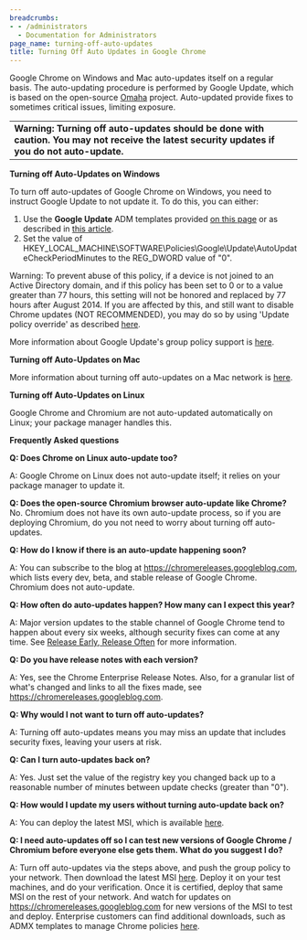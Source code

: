 ```yaml
---
breadcrumbs:
- - /administrators
  - Documentation for Administrators
page_name: turning-off-auto-updates
title: Turning Off Auto Updates in Google Chrome
---
```


Google Chrome on Windows and Mac auto-updates itself on a regular basis. The
auto-updating procedure is performed by Google Update, which is based on the
open-source [Omaha](https://github.com/google/omaha) project. Auto-updated
provide fixes to sometimes critical issues, limiting exposure.

<table>
<tr>
<td><b>Warning: Turning off auto-updates should be done with caution. You may not receive the latest security updates if you do not auto-update.</b></td>
</tr>
</table>

**Turning off Auto-Updates on Windows**

To turn off auto-updates of Google Chrome on Windows, you need to instruct
Google Update to not update it. To do this, you can either:

1.  Use the **Google Update** ADM templates provided [on this
            page](/administrators/policy-templates) or as described in [this
            article](https://support.google.com/chrome/a/answer/6350036).
2.  Set the value of
            HKEY_LOCAL_MACHINE\\SOFTWARE\\Policies\\Google\\Update\\AutoUpdateCheckPeriodMinutes
            to the REG_DWORD value of "0".

Warning: To prevent abuse of this policy, if a device is not joined to an Active
Directory domain, and if this policy has been set to 0 or to a value greater
than 77 hours, this setting will not be honored and replaced by 77 hours after
August 2014. If you are affected by this, and still want to disable Chrome
updates (NOT RECOMMENDED), you may do so by using 'Update policy override' as
described [here](https://support.google.com/chrome/a/answer/6350036#Policies).

More information about Google Update's group policy support is
[here](https://support.google.com/chrome/a/answer/6350036).

**Turning off Auto-Updates on Mac**

More information about turning off auto-updates on a Mac network is
[here](http://www.google.com/support/installer/bin/answer.py?hl=en&answer=147176&ctx=go).

**Turning off Auto-Updates on Linux**

Google Chrome and Chromium are not auto-updated automatically on Linux; your
package manager handles this.

**Frequently Asked questions**

**Q: Does Chrome on Linux auto-update too?**

A: Google Chrome on Linux does not auto-update itself; it relies on your package
manager to update it.

**Q: Does the open-source Chromium browser auto-update like Chrome?**
No. Chromium does not have its own auto-update process, so if you are deploying
Chromium, do you not need to worry about turning off auto-updates.

**Q: How do I know if there is an auto-update happening soon?**

A: You can subscribe to the blog at <https://chromereleases.googleblog.com>,
which lists every dev, beta, and stable release of Google Chrome. Chromium does
not auto-update.

**Q: How often do auto-updates happen? How many can I expect this year?**

A: Major version updates to the stable channel of Google Chrome tend to happen
about every six weeks, although security fixes can come at any time. See
[Release Early, Release
Often](http://blog.chromium.org/2010/07/release-early-release-often.html) for
more information.

**Q: Do you have release notes with each version?**

A: Yes, see the Chrome Enterprise Release Notes. Also, for a granular list of
what's changed and links to all the fixes made, see
<https://chromereleases.googleblog.com>.

**Q: Why would I not want to turn off auto-updates?**

A: Turning off auto-updates means you may miss an update that includes security
fixes, leaving your users at risk.

**Q: Can I turn auto-updates back on?**

A: Yes. Just set the value of the registry key you changed back up to a
reasonable number of minutes between update checks (greater than "0").

**Q: How would I update my users without turning auto-update back on?**

A: You can deploy the latest MSI, which is available
[here](http://www.google.com/chrome/eula.html?msi=true).

**Q: I need auto-updates off so I can test new versions of Google Chrome /
Chromium before everyone else gets them. What do you suggest I do?**

A: Turn off auto-updates via the steps above, and push the group policy to your
network. Then download the latest MSI
[here](http://www.google.com/chrome/eula.html?msi=true). Deploy it on your test
machines, and do your verification. Once it is certified, deploy that same MSI
on the rest of your network. And watch for updates on
<https://chromereleases.googleblog.com> for new versions of the MSI to test and
deploy. Enterprise customers can find additional downloads, such as ADMX
templates to manage Chrome policies
[here](https://cloud.google.com/chrome-enterprise/browser/download/).